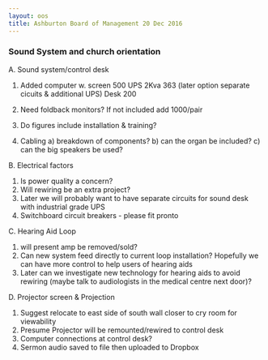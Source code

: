 ```yaml
---
layout: oos
title: Ashburton Board of Management 20 Dec 2016
---
```


### Sound System and church orientation

A. Sound system/control desk
1. Added 
computer w. screen 500
UPS 2Kva	   363 (later option separate cicuits & additional UPS)
Desk		   200

2. Need foldback monitors? 
If not included add 1000/pair

3. Do figures include installation & training?

4. Cabling 
a) breakdown of components?
b) can the organ be included?
c) can the big speakers be used?

B. Electrical factors
1. Is power quality a concern?
2. Will rewiring be an extra project?
3. Later we will probably want to have separate circuits for sound desk with industrial grade UPS
4. Switchboard circuit breakers - please fit pronto 

C. Hearing Aid Loop
1. will present amp be removed/sold?
2. Can new system feed directly to current loop installation? Hopefully we can have more control to help users of hearing aids
3. Later can we investigate new technology for hearing aids to avoid rewiring (maybe talk to audiologists in the medical centre next door)?

D. Projector screen & Projection
1. Suggest relocate to east side of south wall closer to cry room for viewability
2. Presume Projector will be remounted/rewired to control desk
3. Computer connections at control desk?
4. Sermon audio saved to file then uploaded to Dropbox
